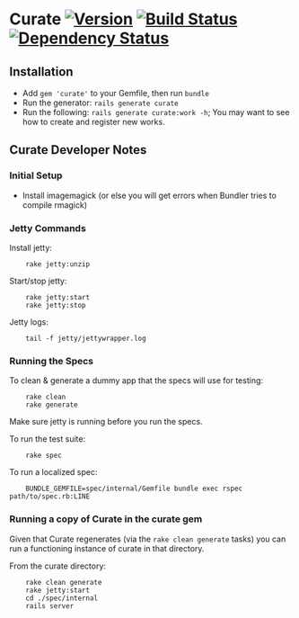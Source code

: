 # Curate  [![Version](https://badge.fury.io/rb/curate.png)](http://badge.fury.io/rb/curate) [![Build Status](https://travis-ci.org/ndlib/curate.png?branch=master)](https://travis-ci.org/ndlib/curate) [![Dependency Status](https://gemnasium.com/ndlib/curate.png)](https://gemnasium.com/ndlib/curate)

## Installation

* Add `gem 'curate'` to your Gemfile, then run `bundle`
* Run the generator: `rails generate curate`
* Run the following: `rails generate curate:work -h`; You may want to see how to create and register new works.

## Curate Developer Notes

### Initial Setup

* Install imagemagick (or else you will get errors when Bundler tries to compile rmagick)

### Jetty Commands

Install jetty:

        rake jetty:unzip

Start/stop jetty:

        rake jetty:start
        rake jetty:stop

Jetty logs:

        tail -f jetty/jettywrapper.log

### Running the Specs

To clean & generate a dummy app that the specs will use for testing:

        rake clean
        rake generate

Make sure jetty is running before you run the specs.

To run the test suite:

        rake spec

To run a localized spec:

        BUNDLE_GEMFILE=spec/internal/Gemfile bundle exec rspec path/to/spec.rb:LINE

### Running a copy of Curate in the curate gem

Given that Curate regenerates (via the `rake clean generate` tasks) you can run a functioning instance of curate in that directory.

From the curate directory:

        rake clean generate
        rake jetty:start
        cd ./spec/internal
        rails server
